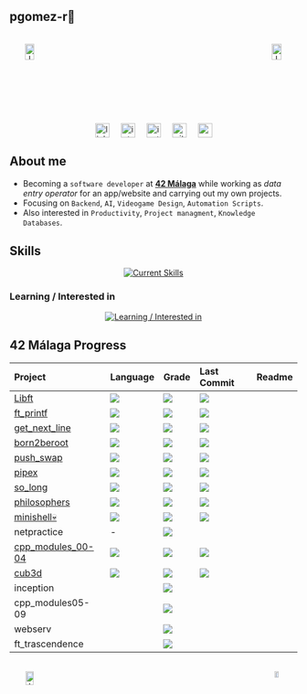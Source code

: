 
## **pgomez-r🧉**  

<br>

<div align="center"style="display: flex; justify-content: space-between;">
  <a href="https://billowy-vermicelli-8e6.notion.site/42-M-laga-5d9a971e88244325a734d7a13b8eb37d">
    <img src="https://github.com/pgomez-r/pgomez-r/assets/115219064/38019e20-dc47-418b-bdd9-3dcc50fb2cf1" alt="Image 1" style="width:48%;">
  </a>
  <a href="https://github.com/pgomez-r/42M">
    <img src="https://github.com/pgomez-r/pgomez-r/assets/115219064/ea9ab00e-cf1b-4ecd-90aa-2e0badadc8de" alt="Image 2" style="width:48%;">
  </a>
</div>

<br>

<div align="center" style="display: flex; justify-content: center; align-items: center; gap: 20px; width: 100%;">
  <a href="https://linkedin.com/in/pedro-gómez-ruiz-258b24208/" target="_blank">
    <img src="https://img.shields.io/badge/linkedin-%231E77B5.svg?&style=for-the-badge&logo=linkedin&logoColor=white" alt="linkedin" style="height: 25px;" />
  </a>
   <a href="https://profile.intra.42.fr/users/pgomez-r" target="_blank">
    <img src="https://github.com/pgomez-r/pgomez-r/assets/115219064/8afbae1f-9e15-4d33-a313-eac3885ce0f3" alt="intraprofile" style="height: 25px;" />
  </a>
  <a href="https://instagram.com/pgruz.11" target="_blank">
    <img src="https://img.shields.io/badge/instagram-%23000000.svg?&style=for-the-badge&logo=instagram&logoColor=white" alt="instagram" style="height: 25px;" />
  </a>
  <a href="https://github.com/pgomez-r" target="_blank">
    <img src="https://img.shields.io/badge/github-%2324292e.svg?&style=for-the-badge&logo=github&logoColor=white" alt="github" style="height: 25px;" />
  </a>
  <img src="https://komarev.com/ghpvc/?username=pgomez-r&&style=flat-square" alt="profile views" style="height: 25px;" />
</div>

## About me

- Becoming a `software developer` at [**42 Málaga**](https://www.42malaga.com/) while working as *data entry operator* for an app/website and carrying out my own projects. 
- Focusing on `Backend`, `AI`, `Videogame Design`, `Automation Scripts`.
- Also interested in `Productivity`, `Project managment`, `Knowledge Databases`.

## **Skills** 

<div align="center">

[![Current Skills](https://skillicons.dev/icons?i=c,cpp,bash,linux,vim,vscode,atom,git,github&perline=12)](https://skillicons.dev)
</div>

### Learning / Interested in

<div align="center">

[![Learning / Interested in](https://skillicons.dev/icons?i=py,java,docker,html,css,js&perline=12)](https://skillicons.dev)
</div>

## **42 Málaga Progress**  

<div align="center">

| Project | Language | Grade | Last Commit | Readme |
| :--- | :--- | :--- | :--- | :--- |
| [Libft](https://github.com/pgomez-r/libft) | <img src="https://img.shields.io/github/languages/top/pgomez-r/libft"/> | <img src="https://img.shields.io/badge/116%20%2F%20100-success"/> | <img src="https://img.shields.io/github/last-commit/pgomez-r/libft"/> | |
| [ft_printf](https://github.com/pgomez-r/ft_printf) | <img src="https://img.shields.io/github/languages/top/pgomez-r/ft_printf"/> | <img src="https://img.shields.io/badge/100%20%2F%20100-success"/> | <img src="https://img.shields.io/github/last-commit/pgomez-r/ft_printf"/> | |
| [get_next_line](https://github.com/pgomez-r/get_next_line) | <img src="https://img.shields.io/github/languages/top/pgomez-r/get_next_line"/> | <img src="https://img.shields.io/badge/125%20%2F%20100-success"/> | <img src="https://img.shields.io/github/last-commit/pgomez-r/get_next_line"/> |  |
| [born2beroot](https://github.com/pgomez-r/born2beroot) | <img src="https://img.shields.io/github/languages/top/pgomez-r/born2beroot"/> | <img src="https://img.shields.io/badge/125%20%2F%20100-success"/> | <img src="https://img.shields.io/github/last-commit/pgomez-r/born2beroot"/> |  |
| [push_swap](https://github.com/pgomez-r/push_swap) | <img src="https://img.shields.io/github/languages/top/pgomez-r/push_swap"/> | <img src="https://img.shields.io/badge/118%20%2F%20100-success"/> | <img src="https://img.shields.io/github/last-commit/pgomez-r/push_swap"/> |  |
| [pipex](https://github.com/pgomez-r/pipex) | <img src="https://img.shields.io/github/languages/top/pgomez-r/pipex"/> | <img src="https://img.shields.io/badge/100%20%2F%20100-success"/> | <img src="https://img.shields.io/github/last-commit/pgomez-r/pipex"/> |  |
| [so_long](https://github.com/pgomez-r/so_long) | <img src="https://img.shields.io/github/languages/top/pgomez-r/so_long"/> | <img src="https://img.shields.io/badge/125%20%2F%20100-success"/> | <img src="https://img.shields.io/github/last-commit/pgomez-r/so_long"/> |  |
| [philosophers](https://github.com/pgomez-r/philosophers) | <img src="https://img.shields.io/github/languages/top/pgomez-r/philosophers"/> | <img src="https://img.shields.io/badge/100%20%2F%20100-success"/> | <img src="https://img.shields.io/github/last-commit/pgomez-r/philosophers"/> |  |
| [minishell💀](https://github.com/pgomez-r/minishell) | <img src="https://img.shields.io/github/languages/top/pgomez-r/minishell"/> | <img src="https://img.shields.io/badge/101%20%2F%20100-success"/> | <img src="https://img.shields.io/github/last-commit/pgomez-r/minishell"/> |  |
| netpractice | - | <img src="https://img.shields.io/badge/100%20%2F%20100-success"/> |  |  |
| [cpp_modules_00-04](https://github.com/pgomez-r/cpp_00-04) | <img src="https://img.shields.io/github/languages/top/pgomez-r/cpp_00-04"/> | <img src="https://img.shields.io/badge/80%20%2F%20100-success"/> | <img src="https://img.shields.io/github/last-commit/pgomez-r/cpp_00-04"/> |  |
| [cub3d](https://github.com/pgomez-r/42M/tree/main/CURSUS/cub3d) | <img src="https://img.shields.io/github/languages/top/pgomez-r/so_long"/> | <img src="https://img.shields.io/badge/in_progress-yellow"/> | <img src="https://img.shields.io/github/last-commit/pgomez-r/42M"/> |  |
| inception |  | <img src="https://img.shields.io/badge/FORBIDDEN-A020F0"/>  |  |  |
| cpp_modules05-09 |  | <img src="https://img.shields.io/badge/FORBIDDEN-A020F0"/> |  |  |
| webserv |  | <img src="https://img.shields.io/badge/FORBIDDEN-A020F0"/> |  |  |
| ft_trascendence |  | <img src="https://img.shields.io/badge/FORBIDDEN-A020F0"/> |  |  |

</div>

<br>

<div align="center"style="display: flex; justify-content: space-between;">
  <a href="https://github.com/oakoudad/badge42">
    <img src="https://badge.mediaplus.ma/colorfulwaves/pgomez-r" alt="Image 1" style="width:45%;">
  </a>
  <a href="https://github.com/pgomez-r/42M">
    <img src="https://github.com/pgomez-r/pgomez-r/assets/115219064/88a56ee8-e826-425e-a03e-afea29dfe660" alt="Image 2" style="width:30%;">
  </a>
</div>
